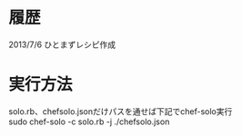 履歴
========
2013/7/6 ひとまずレシピ作成

実行方法
========
solo.rb、chefsolo.jsonだけパスを通せば下記でchef-solo実行<br />
sudo chef-solo -c solo.rb -j ./chefsolo.json

